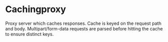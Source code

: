 # Cachingproxy

Proxy server which caches responses. Cache is keyed on the request path and body.
Multipart/form-data requests are parsed before hitting the cache to ensure
distinct keys.